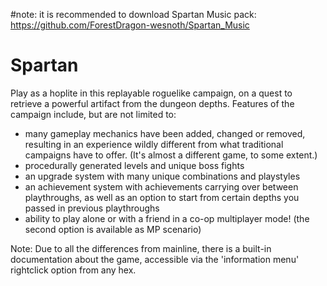#note: it is recommended to download Spartan Music pack: https://github.com/ForestDragon-wesnoth/Spartan_Music

# Spartan
Play as a hoplite in this replayable roguelike campaign, on a quest to retrieve a powerful artifact from the dungeon depths. Features of the campaign include, but are not limited to:

- many gameplay mechanics have been added, changed or removed, resulting in an experience wildly different from what traditional campaigns have to offer. (It's almost a different game, to some extent.)
- procedurally generated levels and unique boss fights
- an upgrade system with many unique combinations and playstyles
- an achievement system with achievements carrying over between playthroughs, as well as an option to start from certain depths you passed in previous playthroughs
- ability to play alone or with a friend in a co-op multiplayer mode! (the second option is available as MP scenario)

Note: Due to all the differences from mainline, there is a built-in documentation about the game, accessible via the 'information menu' rightclick option from any hex.
